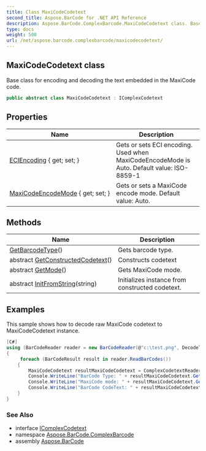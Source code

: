 ```yaml
---
title: Class MaxiCodeCodetext
second_title: Aspose.BarCode for .NET API Reference
description: Aspose.BarCode.ComplexBarcode.MaxiCodeCodetext class. Base class for encoding and decoding the text embedded in the MaxiCode code
type: docs
weight: 500
url: /net/aspose.barcode.complexbarcode/maxicodecodetext/
---
```

## MaxiCodeCodetext class

Base class for encoding and decoding the text embedded in the MaxiCode code.

```csharp
public abstract class MaxiCodeCodetext : IComplexCodetext
```

## Properties

| Name | Description |
| --- | --- |
| [ECIEncoding](../../aspose.barcode.complexbarcode/maxicodecodetext/eciencoding/) { get; set; } | Gets or sets ECI encoding. Used when MaxiCodeEncodeMode is Auto. Default value: ISO-8859-1 |
| [MaxiCodeEncodeMode](../../aspose.barcode.complexbarcode/maxicodecodetext/maxicodeencodemode/) { get; set; } | Gets or sets a MaxiCode encode mode. Default value: Auto. |

## Methods

| Name | Description |
| --- | --- |
| [GetBarcodeType](../../aspose.barcode.complexbarcode/maxicodecodetext/getbarcodetype/)() | Gets barcode type. |
| abstract [GetConstructedCodetext](../../aspose.barcode.complexbarcode/maxicodecodetext/getconstructedcodetext/)() | Constructs codetext |
| abstract [GetMode](../../aspose.barcode.complexbarcode/maxicodecodetext/getmode/)() | Gets MaxiCode mode. |
| abstract [InitFromString](../../aspose.barcode.complexbarcode/maxicodecodetext/initfromstring/)(string) | Initializes instance from constructed codetext. |

## Examples

This sample shows how to decode raw MaxiCode codetext to MaxiCodeCodetext instance.

```csharp
[C#]
using (BarCodeReader reader = new BarCodeReader(@"c:\test.png", DecodeType.MaxiCode))
{
     foreach (BarCodeResult result in reader.ReadBarCodes())
    {
        MaxiCodeCodetext resultMaxiCodeCodetext = ComplexCodetextReader.TryDecodeMaxiCode(result.Extended.MaxiCode.MaxiCodeMode, result.CodeText);
        Console.WriteLine("BarCode Type: " + resultMaxiCodeCodetext.GetBarcodeType());
        Console.WriteLine("MaxiCode mode: " + resultMaxiCodeCodetext.GetMode());
        Console.WriteLine("BarCode CodeText: " + resultMaxiCodeCodetext.GetConstructedCodetext());
    }
}
```

### See Also

* interface [IComplexCodetext](../icomplexcodetext/)
* namespace [Aspose.BarCode.ComplexBarcode](../../aspose.barcode.complexbarcode/)
* assembly [Aspose.BarCode](../../)



